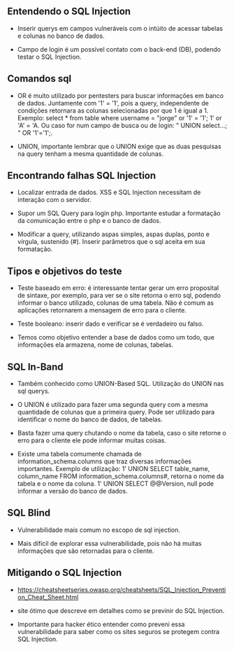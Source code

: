 ## Entendendo o SQL Injection

   - Inserir querys em campos vulneráveis com o intúito de acessar tabelas e colunas no banco de dados.

   - Campo de login é um possível contato com o back-end (DB), podendo testar o SQL Injection.


## Comandos sql

   - OR é muito utilizado por pentesters para buscar informações em banco de dados. Juntamente com '1' = '1', pois a query, independente de condições retornara as colunas selecionadas por que 1 é igual a 1. Exemplo: select * from table where username = "jorge" or '1' = '1'; 1' or 'A' = 'A. Ou caso for num campo de busca ou de login: " UNION select...; " OR '1'='1';.

   - UNION, importante lembrar que o UNION exige que as duas pesquisas na query tenham a mesma quantidade de colunas. 


## Encontrando falhas SQL Injection

   - Localizar entrada de dados. XSS e SQL Injection necessitam de interação com o servidor. 

   - Supor um SQL Query para login php. Importante estudar a formatação da comunicação entre o php e o banco de dados.

   - Modificar a query, utilizando aspas simples, aspas duplas, ponto e vírgula, sustenido (#). Inserir parâmetros que o sql aceita em sua formatação. 


## Tipos e objetivos do teste

   - Teste baseado em erro: é interessante tentar gerar um erro proposital de sintaxe, por exemplo, para ver se o site retorna o erro sql, podendo informar o banco utilizado, colunas de uma tabela. Não é comum as aplicações retornarem a mensagem de erro para o cliente. 

   - Teste booleano: inserir dado e verificar se é verdadeiro ou falso. 

   - Temos como objetivo entender a base de dados como um todo, que informações ela armazena, nome de colunas, tabelas. 


## SQL In-Band

   - Também conhecido como UNION-Based SQL. Utilização do UNION nas sql querys. 

   - O UNION é utilizado para fazer uma segunda query com a mesma quantidade de colunas que a primeira query. Pode ser utilizado para identificar o nome do banco de dados, de tabelas. 

   - Basta fazer uma query chutando o nome da tabela, caso o site retorne o erro para o cliente ele pode informar muitas coisas. 

   - Existe uma tabela comumente chamada de information_schema.columns que traz diversas informações importantes. Exemplo de utilização: 1' UNION SELECT table_name, column_name FROM information_schema.columns#, retorna o nome da tabela e o nome da coluna. 1' UNION SELECT @@Version, null pode informar a versão do banco de dados.


## SQL Blind

   - Vulnerabilidade mais comum no escopo de sql injection. 

   - Mais difícil de explorar essa vulnerabilidade, pois não há muitas informações que são retornadas para o cliente.


## Mitigando o SQL Injection

   - https://cheatsheetseries.owasp.org/cheatsheets/SQL_Injection_Prevention_Cheat_Sheet.html

   - site ótimo que descreve em detalhes como se previnir do SQL Injection. 

   - Importante para hacker ético entender como preveni essa vulnerabilidade para saber como os sites seguros se protegem contra SQL Injection.